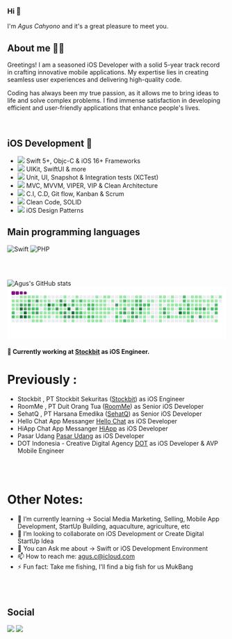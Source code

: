 
### Hi 👋 
I'm  *Agus Cahyono*  and it's a great pleasure to meet you.
<br />

## About me 👨‍💻
Greetings! I am a seasoned iOS Developer with a solid 5-year track record in crafting innovative mobile applications. My expertise lies in creating seamless user experiences and delivering high-quality code.

Coding has always been my true passion, as it allows me to bring ideas to life and solve complex problems. I find immense satisfaction in developing efficient and user-friendly applications that enhance people's lives.

<br />

## iOS Development 📱
- <img width=15 src="https://user-images.githubusercontent.com/59176579/155759319-69ca0edf-36dd-4d9d-b7a8-1074b2112e29.png"/> Swift 5+, Objc-C & iOS 16+ Frameworks
- <img width=15 src="https://user-images.githubusercontent.com/59176579/158831428-918705d6-4bc3-4456-9e54-8cce2da587d7.png"/> UIKit, SwiftUI & more
- <img width=15 src="https://user-images.githubusercontent.com/59176579/155759739-c594c55b-6f04-4feb-9278-bc82258ff89e.png"/> Unit, UI, Snapshot & Integration tests (XCTest)
- <img width=15 src="https://user-images.githubusercontent.com/59176579/155759812-84a076dd-06c4-4bde-b441-d8e16e8640bc.png"/> MVC, MVVM, VIPER, VIP & Clean Architecture
- <img width=15 src="https://user-images.githubusercontent.com/59176579/155759817-9402e32f-adab-452b-a533-c35b18839202.png"/> C.I, C.D, Git flow, Kanban & Scrum
- <img width=15 src="https://user-images.githubusercontent.com/59176579/155760079-81550bf2-5aca-4d37-a0c2-6fa7f18f2444.png"/> Clean Code, SOLID
- <img width=15 src="https://user-images.githubusercontent.com/59176579/155759945-93cb9157-e2a3-4227-8b39-8dc387effe56.png"/> iOS Design Patterns

## Main programming languages
![Swift](https://img.shields.io/badge/swift-F54A2A?style=for-the-badge&logo=swift&logoColor=white)
![PHP](https://img.shields.io/badge/php-3670A0?style=for-the-badge&logo=php&logoColor=ffdd54)

<br/>
<br/>

![Agus's GitHub stats](https://github-readme-stats.vercel.app/api?username=balitax&count_private=true&show_icons=true&theme=radical)
![snake svg](https://github.com/balitax/balitax/blob/output/github-contribution-grid-snake.gif)


#### 🔭 Currently working at [Stockbit](https://www.stockbit.com/) as iOS Engineer.

# Previously :
 - Stockbit , PT Stockbit Sekuritas ([Stockbit](http://www.stockbit.com/)) as iOS Engineer
 - RoomMe , PT Duit Orang Tua ([RoomMe](http://www.roomme.id/)) as Senior iOS Developer
 - SehatQ , PT Harsana Emedika ([SehatQ](http://www.sehatq.com/)) as Senior iOS Developer
 - Hello Chat App Messanger [Hello Chat](http://www.helochat.id/) as iOS Developer
 - HiApp Chat App Messanger [HiApp](http://www.hiapp.id) as iOS Developer
 - Pasar Udang [Pasar Udang](http://www.pasarudang.com) as iOS Developer
 - DOT Indonesia - Creative Digital Agency [DOT](https://www.dot.co.id) as iOS Developer & AVP Mobile Engineer

<br/>
<br/>

# Other Notes:

- 🌱 I’m currently learning -> Social Media Marketing, Selling, Mobile App Development, StartUp Building, aquaculture, agriculture, etc
- 👯 I’m looking to collaborate on iOS Development or Create Digital StartUp Idea
- 💬 You can Ask me about -> Swift or iOS Development Environment
- 📫 How to reach me: [agus.c@icloud.com](agus.c@icloud.com)
- ⚡ Fun fact: Take me fishing, I'll find a big fish for us MukBang

<br/>
<br/>

## Social 
[<img src="https://img.shields.io/badge/linkedin-%230077B5.svg?style=for-the-badge&logo=linkedin&logoColor=white">](https://www.linkedin.com/in/cahyocode/)
[<img src="https://img.shields.io/badge/My_Channel_Youtube-%23FF0000.svg?style=for-the-badge&logo=YouTube&logoColor=white">](https://www.youtube.com/channel/UCgqlKLZpWRxslwtw6DWI8lA/featured)

